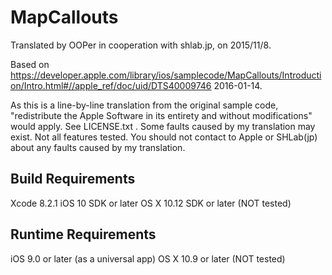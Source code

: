 # MapCallouts

Translated by OOPer in cooperation with shlab.jp, on 2015/11/8.

Based on
<https://developer.apple.com/library/ios/samplecode/MapCallouts/Introduction/Intro.html#//apple_ref/doc/uid/DTS40009746>
2016-01-14.

As this is a line-by-line translation from the original sample code, "redistribute the Apple Software in its entirety and without modifications" would apply. See LICENSE.txt .
Some faults caused by my translation may exist. Not all features tested.
You should not contact to Apple or SHLab(jp) about any faults caused by my translation.


## Build Requirements

Xcode 8.2.1
iOS 10 SDK or later
OS X 10.12 SDK or later (NOT tested)


## Runtime Requirements

iOS 9.0 or later (as a universal app)
OS X 10.9 or later (NOT tested)
